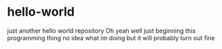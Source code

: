 # hello-world
just another hello world repository
Oh yeah well just beginning this programming thing
no idea what im doing but it will probably turn out fine
